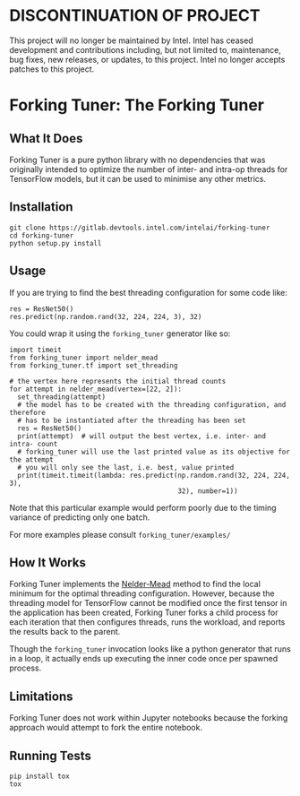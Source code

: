# DISCONTINUATION OF PROJECT #
This project will no longer be maintained by Intel.
Intel has ceased development and contributions including, but not limited to, maintenance, bug fixes, new releases, or updates, to this project.
Intel no longer accepts patches to this project.
# Forking Tuner:  The Forking Tuner

## What It Does

Forking Tuner is a pure python library with no dependencies that was originally
intended to optimize the number of inter- and intra-op threads for TensorFlow
models, but it can be used to minimise any other metrics.


## Installation

    git clone https://gitlab.devtools.intel.com/intelai/forking-tuner
    cd forking-tuner
    python setup.py install


## Usage

If you are trying to find the best threading configuration for some code like:

    res = ResNet50()
    res.predict(np.random.rand(32, 224, 224, 3), 32)

You could wrap it using the `forking_tuner` generator like so:
    
    import timeit
    from forking_tuner import nelder_mead
    from forking_tuner.tf import set_threading

    # the vertex here represents the initial thread counts
    for attempt in nelder_mead(vertex=[22, 2]):
      set_threading(attempt)
      # the model has to be created with the threading configuration, and therefore
      # has to be instantiated after the threading has been set
      res = ResNet50()
      print(attempt)  # will output the best vertex, i.e. inter- and intra- count
      # forking_tuner will use the last printed value as its objective for the attempt
      # you will only see the last, i.e. best, value printed
      print(timeit.timeit(lambda: res.predict(np.random.rand(32, 224, 224, 3),
                                              32), number=1))

Note that this particular example would perform poorly due to the timing
variance of predicting only one batch.

For more examples please consult `forking_tuner/examples/`


## How It Works

Forking Tuner implements the
[Nelder-Mead](https://en.wikipedia.org/wiki/Nelder%E2%80%93Mead_method)
method to find the local minimum for the
optimal threading configuration.  However, because the threading model for
TensorFlow cannot be modified once the first tensor in the application has been
created, Forking Tuner forks a child process for each iteration that then configures
threads, runs the workload, and reports the results back to the parent.

Though the `forking_tuner` invocation looks like a python generator that runs in a
loop, it actually ends up executing the inner code once per spawned process.


## Limitations

Forking Tuner does not work within Jupyter notebooks because the forking approach
would attempt to fork the entire notebook.


## Running Tests

    pip install tox
    tox
